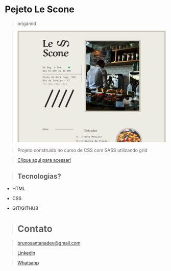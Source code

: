 # Pejeto Le Scone
> origamid

>[![Imagem_do_Prejeto](img/previews.png)](https://brunosantanadev.github.io/Projeto-le-scone/)

>Projeto construido no curso de CSS com SASS utilizando grid

>[Clique aqui para acessar!](https://brunosantanadev.github.io/Projeto-le-scone/)


>## Tecnologias?
- HTML

- CSS

- GIT/GITHUB

> # Contato

>  brunosantanadev@gmail.com

> [Linkedin](http://www.linkedin.com/brunosantanadev)

> [Whatsapp](http://wa.me/5521994395138)
